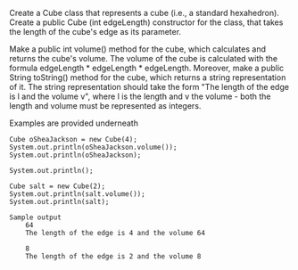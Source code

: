 Create a Cube class that represents a cube (i.e., a standard hexahedron). Create a public Cube (int edgeLength) constructor for the class, that takes the length of the cube's edge as its parameter.

Make a public int volume() method for the cube, which calculates and returns the cube's volume. The volume of the cube is calculated with the formula edgeLength * edgeLength * edgeLength. Moreover, make a public String toString() method for the cube, which returns a string representation of it. The string representation should take the form "The length of the edge is l and the volume v", where l is the length and v the volume - both the length and volume must be represented as integers.

Examples are provided underneath

    Cube oSheaJackson = new Cube(4);
    System.out.println(oSheaJackson.volume());
    System.out.println(oSheaJackson);

    System.out.println();

    Cube salt = new Cube(2);
    System.out.println(salt.volume());
    System.out.println(salt);

    Sample output
        64
        The length of the edge is 4 and the volume 64

        8
        The length of the edge is 2 and the volume 8